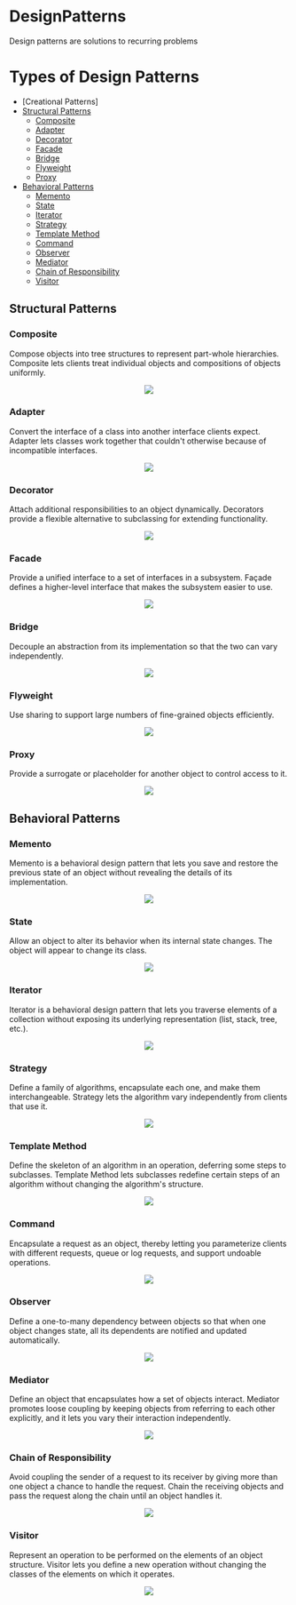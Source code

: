 # DesignPatterns
Design patterns are solutions to recurring problems
# Types of Design Patterns
 
* [Creational Patterns]
* [Structural Patterns](#Structural-Patterns)
  * [Composite](#Composite)
  * [Adapter](#Adapter)
  * [Decorator](#Decorator)
  * [Facade](#Facade)
  * [Bridge](#Bridge)
  * [Flyweight](#Flyweight)
  * [Proxy](#Proxy)
* [Behavioral Patterns](#Behavioral-Patterns)
  * [Memento](#memento)
  * [State](#state)
  * [Iterator](#iterator)
  * [Strategy](#strategy)
  * [Template Method](#Template-Method)
  * [Command](#Command)
  * [Observer](#Observer)
  * [Mediator](#Mediator)
  * [Chain of Responsibility](#Chain-of-Responsibility)
  * [Visitor](#Visitor)

## Structural Patterns

### Composite
Compose objects into tree structures to represent part-whole hierarchies. Composite lets clients treat individual objects and compositions of objects uniformly. 
<p align="center">
  <img src="https://www.dofactory.com/img/diagrams/net/composite.gif" />
</p>

### Adapter
Convert the interface of a class into another interface clients expect. Adapter lets classes work together that couldn't otherwise because of incompatible interfaces.
<p align="center">
  <img src="https://www.dofactory.com/img/diagrams/net/adapter.gif" />
</p>

### Decorator
Attach additional responsibilities to an object dynamically. Decorators provide a flexible alternative to subclassing for extending functionality.
<p align="center">
  <img src="https://www.dofactory.com/img/diagrams/net/decorator.gif" />
</p>

### Facade
Provide a unified interface to a set of interfaces in a subsystem. Façade defines a higher-level interface that makes the subsystem easier to use. 
<p align="center">
  <img src="https://www.dofactory.com/img/diagrams/net/facade.gif" />
</p>

### Bridge
Decouple an abstraction from its implementation so that the two can vary independently. 
<p align="center">
  <img src="https://www.dofactory.com/img/diagrams/net/bridge.gif" />
</p>

### Flyweight
Use sharing to support large numbers of fine-grained objects efficiently. 
<p align="center">
  <img src="https://www.dofactory.com/img/diagrams/net/flyweight.gif" />
</p>

### Proxy
Provide a surrogate or placeholder for another object to control access to it. 
<p align="center">
  <img src="https://www.dofactory.com/img/diagrams/net/proxy.gif" />
</p>

## Behavioral Patterns

### Memento
Memento is a behavioral design pattern that lets you save and restore the previous state of an object without revealing the details of its implementation.
<p align="center">
  <img src="https://www.dofactory.com/img/diagrams/net/memento.gif" />
</p>

### State
Allow an object to alter its behavior when its internal state changes. The object will appear to change its class.
<p align="center">
  <img src="https://www.dofactory.com/img/diagrams/net/state.gif" />
</p>

### Iterator
Iterator is a behavioral design pattern that lets you traverse elements of a collection without exposing its underlying representation (list, stack, tree, etc.).
<p align="center">
  <img src="https://www.dofactory.com/img/diagrams/net/iterator.gif" />
</p>

### Strategy
Define a family of algorithms, encapsulate each one, and make them interchangeable. Strategy lets the algorithm vary independently from clients that use it.
<p align="center">
  <img src="https://www.dofactory.com/img/diagrams/net/strategy.gif" />
</p>

### Template Method
Define the skeleton of an algorithm in an operation, deferring some steps to subclasses. Template Method lets subclasses redefine certain steps of an algorithm without changing the algorithm's structure. 
<p align="center">
  <img src="https://www.dofactory.com/img/diagrams/net/template.gif" />
</p>

### Command
Encapsulate a request as an object, thereby letting you parameterize clients with different requests, queue or log requests, and support undoable operations. 
<p align="center">
  <img src="https://www.dofactory.com/img/diagrams/net/command.gif" />
</p>

### Observer
Define a one-to-many dependency between objects so that when one object changes state, all its dependents are notified and updated automatically.
<p align="center">
  <img src="https://www.dofactory.com/img/diagrams/net/observer.gif" />
</p>

### Mediator
Define an object that encapsulates how a set of objects interact. Mediator promotes loose coupling by keeping objects from referring to each other explicitly, and it lets you vary their interaction independently.
<p align="center">
  <img src="https://www.dofactory.com/img/diagrams/net/mediator.gif" />
</p>

### Chain of Responsibility
Avoid coupling the sender of a request to its receiver by giving more than one object a chance to handle the request. Chain the receiving objects and pass the request along the chain until an object handles it.
<p align="center">
  <img src="https://www.dofactory.com/img/diagrams/net/chain.gif" />
</p>

### Visitor
Represent an operation to be performed on the elements of an object structure. Visitor lets you define a new operation without changing the classes of the elements on which it operates. 
<p align="center">
  <img src="https://www.dofactory.com/img/diagrams/net/visitor.gif" />
</p>
